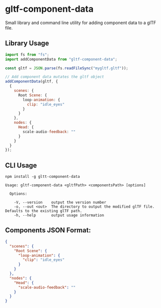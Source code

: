 # gltf-component-data

Small library and command line utility for adding component data to a glTF file.

## Library Usage

```js
import fs from "fs";
import addComponentData from "gltf-component-data";

const gltf = JSON.parse(fs.readFileSync("mygltf.gltf"));

// Add component data mutates the gltf object
addComponentData(gltf, {
  {
    scenes: {
      Root Scene: {
        loop-animation: {
          clip: "idle_eyes"
        }
      }
    },
    nodes: {
      Head: {
        scale-audio-feedback: ""
      }
    }
  }
});
```

## CLI Usage

```
npm install -g gltt-component-data
```

```
Usage: gltf-component-data <gltfPath> <componentsPath> [options]

  Options:

    -V, --version    output the version number
    -o, --out <out>  The directory to output the modified glTF file. Defaults to the existing glTF path.
    -h, --help       output usage information
```

## Components JSON Format:

```json
{
  "scenes": {
    "Root Scene": {
      "loop-animation": {
        "clip": "idle_eyes"
      }
    }
  },
  "nodes": {
    "Head": {
      "scale-audio-feedback": ""
    }
  }
}
```
